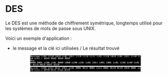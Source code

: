 # DES
Le DES est une méthode de chiffrement symétrique, longtemps utilisé pour les systèmes de mots de passe sous UNIX.

Voici un exemple d'application :
   - le message et la clé ici utilisées / Le résultat trouvé
   <p align="center">
  <img src="https://github.com/ClaireGouessant/DES/blob/master/DES1.PNG" width="350"/>
  <img src="   https://github.com/ClaireGouessant/DES/blob/master/DES2.PNG" width="350"/>
</p>
